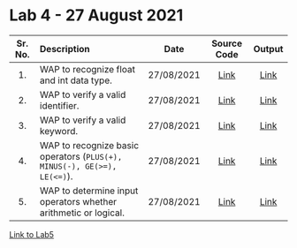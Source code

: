 # Lab 4 - 27 August 2021

| Sr. No. | Description | Date | Source Code | Output |
| :--: | :---- | :--: | :--: | :--: |
| 1. | WAP to recognize float and int data type. |  27/08/2021  | [Link](./recognize_float_int/recognize_float_int.l)  | [Link](./recognize_float_int/output.png)
| 2. | WAP to verify a valid identifier. |  27/08/2021  | [Link](./verify_identifier/verify_identifier.l)  | [Link](./verify_identifier/output.png)
| 3. | WAP to verify a valid keyword. |  27/08/2021  | [Link](./verify_keyword/verify_keyword.l)  | [Link](./verify_keyword/output.png)
| 4. | WAP to recognize basic operators (`PLUS(+), MINUS(-), GE(>=), LE(<=)`). |  27/08/2021  | [Link](./recognize_basic_operators/recognize_basic_operators.l)  | [Link](./recognize_basic_operators/output.png)
| 5. | WAP to determine input operators whether arithmetic or logical. |  27/08/2021  | [Link](./arithmetic_logical_operators/arithmetic_logical_operators.l)  | [Link](./arithmetic_logical_operators/output.png)

[Link to Lab5](../Lab5)